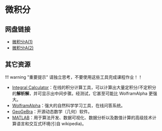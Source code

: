 # 微积分

## 网盘链接

* [微积分A(1)](https://cloud.tsinghua.edu.cn/d/3d9fc8063bd64aedbd55/)
* [微积分A(2)](https://cloud.tsinghua.edu.cn/d/db683c97658541b4b24f/)

## 其它资源

!!! warning "重要提示"
    请独立思考，不要使用这些工具完成课程作业！！

* [Integral Calculator](https://www.integral-calculator.com/)：在线的积分计算工具，可以计算出大量定积分/不定积分的**解析解**，并可显示出中间步骤。经测试，它甚至可能比 WolframAlpha 更强大。
* [WolframAlpha](https://www.wolframalpha.com/)：强大的自然科学学习工具，在线问答系统。
* [GeoGeBra](https://www.geogebra.org/)：开源动态数学（几何）软件。
* [MATLAB](https://www.mathworks.com/products/matlab.html)：用于算法开发、数据可视化、数据分析以及数值计算的高级技术计算语言和交互式环境(引自 wikipedia)。
